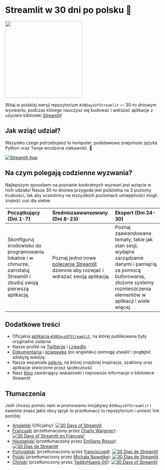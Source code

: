 # Streamlit w 30 dni po polsku 🎈

<img src='3AF34648-C61D-47CE-9E56-C496C5A7C240.jpeg' height=250>

Witaj w polskiej wersji repozytorium `#30DaysOfStreamlit` — 30-to dniowym wyzwaniu, podczas którego nauczysz się budować i wdrażać aplikacje z użyciem biblioteki [Streamlit](https://streamlit.io)!

## Jak wziąć udział?

Wszystko czego potrzebujesz to komputer, podstawowa znajomośc języka Python oraz Twoja wrodzona ciekawość. 🧠

[![Streamlit App](https://static.streamlit.io/badges/streamlit_badge_black_white.svg)](https://30dni.streamlit.app/)

## Na czym polegają codzienne wyzwania?

Najlepszym sposobem na poznanie konkretnych wyzwań jest wzięcie w nich udziału! Nasza 30-to dniowa przygoda jest podzielna na 3 poziomy trudności, tak aby uczestnicy na wszystkich poziomach umiejętności mogli znaleźć coś dla siebie:

| Początkujący (Dni 1-7) | Średniozaawansowany (Dni 8-23) | Ekspert (Dni 24-30) |
| :---        |    :----   |          :--- |
| Skonfiguruj środowisko do programowania lokalnie i w chmurze, zainstaluj Streamlit i zbuduj swoją pierwszą aplikację.| Poznaj jedno nowe [polecenie Streamlit](https://docs.streamlit.io/library/api-reference) dziennie aby rozwjać i wdrażać swoją aplikację. | Poznaj zaawandowane tematy, takie jak stan sesji, wydajne zarządzanie danymi i pamięcią za pomocą buforowania, złożone systemy rozmieszczenia elementów w aplikacji i wiele więcej.

## Dodatkowe treści

- Oficjalna [aplikacja `#30DaysOfStreamlit`](https://share.streamlit.io/streamlit/30days/), na której publikowane były oryginalne zadania
- Nasze profile na [Twitterze](https://twitter.com/streamlit) i [LinkedIn](https://www.linkedin.com/company/streamlit/posts/?feedView=all)
- [Dokumentacja](https://docs.streamlit.io/) i [ściągawka](https://docs.streamlit.io/library/cheatsheet) (po angielsku) pomogą utwalić i pogłębić zdobytą wiedzę.
- Nasza wspaniała [galeria](https://streamlit.io/gallery), na której znajdziej inspiracje, szablony oraz aplikacje stworzone przez społeczność
- Nasz [blog](https://blog.streamlit.io/how-to-master-streamlit-for-data-science/) zawierający wskazówki i najnowsze informacje o bibliotece Streamlit

## Tłumaczenia

Jeśli chcesz pomóc nam w promowaniu inicjatywy `#30DaysOfStreamlit` i świetnie znasz jakiś obcy język to przetłumacz to repozytorium i umieść link poniżej:

- [Angielski](https://github.com/streamlit/30days) (Oficjalny): [![30 Days of Streamlit](https://static.streamlit.io/badges/streamlit_badge_black_white.svg)](https://30days.streamlit.app)
- [Francuski](https://github.com/streamlit/30days-French) (przetłumaczony przez [Charly Wargnier](https://github.com/charlyWargnier/)): [![30 Days of Streamlit en Français!](https://static.streamlit.io/badges/streamlit_badge_black_white.svg)](https://30days-in-french.streamlit.app/)
- [Hiszpański](https://github.com/streamlit/30days-spanish/) (przetłumaczony przez  [Emiliano Rosso](https://github.com/arraydude)): [![30 Dias de Streamlit](https://static.streamlit.io/badges/streamlit_badge_black_white.svg)](https://30days-in-spanish.streamlit.app/)
- [Portugalski](https://github.com/franciscoed/30days) (przetłumaczony przez  [franciscoed](https://github.com/franciscoed)): [![30 Dias de Streamlit](https://static.streamlit.io/badges/streamlit_badge_black_white.svg)](https://30dias.streamlit.app/)
- [Polski](https://github.com/streamlit/30days-polish) (przetłumaczony przez  [Michała Nowotkę](https://github.com/sfc-gh-mnowotka)): [![30 Dias de Streamlit](https://static.streamlit.io/badges/streamlit_badge_black_white.svg)](https://w30dni.streamlit.app/)
- [Chiński](https://github.com/TeddyHuang-00/30days-Chinese) (przetłumczony przez [TeddyHuang-00](https://github.com/TeddyHuang-00)): [![30 Days of Streamlit](https://static.streamlit.io/badges/streamlit_badge_black_white.svg)](https://30days-chinese.streamlit.app/)

